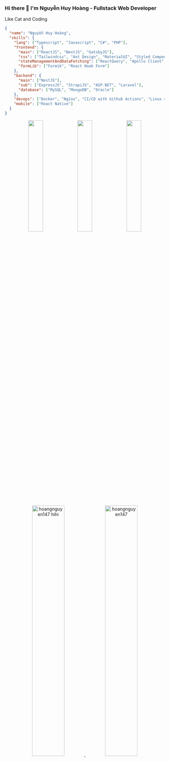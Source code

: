 ### Hi there 👋 I'm Nguyễn Huy Hoàng - Fullstack Web Developer 
Like Cat and Coding

  ```json
{
    "name": "Nguyễn Huy Hoàng",
    "skills": {
      "lang": ["Typescript", "Javascript", "C#", "PHP"],
      "frontend": {
        "main": ["ReactJS", "NextJS", "GatsbyJS"],
        "css": ["Tailwindcss", "Ant Design", "MaterialUI", "Styled Component", "Bootstrap"],
        "stateManagementAndDataFetching": ["ReactQuery", "Apollo Client", "Redux", "Zustand", "Axios", "SWR"],
        "formLib": ["Formik", "React Hook Form"]
      },
      "backend": {
        "main": ["NestJS"],
        "sub": ["ExpressJS", "StrapiJS", "ASP.NET", "Laravel"],
        "database": ["MySQL", "MongoDB", "Oracle"]
      },
      "devops": ["Docker", "Nginx", "CI/CD with Github Actions", "Linux skill"],
      "mobile": ["React Native"]
    }
}
```
<div align="center">
  <img align="center" src="https://media.giphy.com/media/LHZyixOnHwDDy/giphy.gif" width="30%">
  <img align="center" src="https://media.giphy.com/media/LHZyixOnHwDDy/giphy.gif" width="30%">
  <img align="center" src="https://media.giphy.com/media/LHZyixOnHwDDy/giphy.gif" width="30%">
</div>

  
<!-- &nbsp;
  
<div align="center">
  <a href="https://github.com/anuraghazra/github-readme-stats" title="Go to Source">
 <img align="center" width="33%" src="https://github-readme-stats.vercel.app/api/top-langs/?username=hoangnguyen147&text_color=ffffff&icon_color=1877F2&bg_color=131313&langs_count=8&layout=compact&border_color=61dafb&hide_border=true" />  
  </a>
</div> -->

&nbsp;

<div align="center">
  <a href="https://github.com/hoangnguyen147/hoangnguyen147">
        <img width="45%" alt="hoangnguyen147 hihi" src="https://github-readme-stats.vercel.app/api?username=hoangnguyen147&show_icons=true&hide_border=true&theme=dark&title_color=1877F2&text_color=FFFFFFDC&icon_color=1877F2" />
  </a>
  <a href="https://github.com/denvercoder1/github-readme-streak-stats" title="Go to Source">
      <img width="45%" src="http://github-readme-streak-stats.herokuapp.com?user=hoangnguyen147&theme=dark&date_format=j%2Fn%5B%2FY%5D&border=1877F2&background=070806&stroke=1877F2&ring=1877F2DC&fire=FFFFFFDC&currStreakNum=FFFFFFDC&sideNums=1877F2DC&currStreakLabel=1877F2&sideLabels=1877F2&dates=FFFFFFDC)" alt="hoangnguyen147" />
    </a>
</div>


